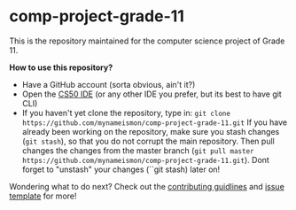 # comp-project-grade-11

This is the repository maintained for the computer science project of Grade 11.

**How to use this repository?**
- Have a GitHub account (sorta obvious, ain't it?)
- Open the [CS50 IDE](https://ide.cs50.io) (or any other IDE you prefer, but its
  best to have git CLI)
- If you haven't yet clone the repository, type in:
    ``git clone https://github.com/mynameismon/comp-project-grade-11.git``
    If you have already been working on the repository, make sure you stash
    changes (``git stash``), so that you do not corrupt the main repository.
    Then pull changes the changes from the master branch (``git pull master
    https://github.com/mynameismon/comp-project-grade-11.git``). Dont forget to
    "unstash" your changes (``git stash) later on!

Wondering what to do next? Check out the [contributing
guidlines](CONTRIBUTING.md) and [issue template](ISSUE_TEMPLATE.md)
for more!  
